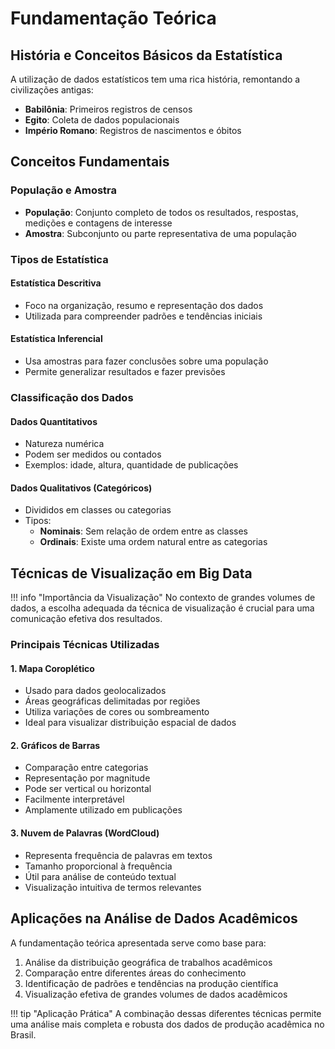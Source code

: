 # Fundamentação Teórica


## História e Conceitos Básicos da Estatística

A utilização de dados estatísticos tem uma rica história, remontando a civilizações antigas:

- **Babilônia**: Primeiros registros de censos
- **Egito**: Coleta de dados populacionais
- **Império Romano**: Registros de nascimentos e óbitos

## Conceitos Fundamentais

### População e Amostra

- **População**: Conjunto completo de todos os resultados, respostas, medições e contagens de interesse
- **Amostra**: Subconjunto ou parte representativa de uma população

### Tipos de Estatística

#### Estatística Descritiva
- Foco na organização, resumo e representação dos dados
- Utilizada para compreender padrões e tendências iniciais

#### Estatística Inferencial
- Usa amostras para fazer conclusões sobre uma população
- Permite generalizar resultados e fazer previsões

### Classificação dos Dados

#### Dados Quantitativos
- Natureza numérica
- Podem ser medidos ou contados
- Exemplos: idade, altura, quantidade de publicações

#### Dados Qualitativos (Categóricos)
- Divididos em classes ou categorias
- Tipos:
    - **Nominais**: Sem relação de ordem entre as classes
    - **Ordinais**: Existe uma ordem natural entre as categorias

## Técnicas de Visualização em Big Data

!!! info "Importância da Visualização"
    No contexto de grandes volumes de dados, a escolha adequada da técnica de visualização é crucial para uma comunicação efetiva dos resultados.

### Principais Técnicas Utilizadas

#### 1. Mapa Coroplético
- Usado para dados geolocalizados
- Áreas geográficas delimitadas por regiões
- Utiliza variações de cores ou sombreamento
- Ideal para visualizar distribuição espacial de dados

#### 2. Gráficos de Barras
- Comparação entre categorias
- Representação por magnitude
- Pode ser vertical ou horizontal
- Facilmente interpretável
- Amplamente utilizado em publicações

#### 3. Nuvem de Palavras (WordCloud)
- Representa frequência de palavras em textos
- Tamanho proporcional à frequência
- Útil para análise de conteúdo textual
- Visualização intuitiva de termos relevantes

## Aplicações na Análise de Dados Acadêmicos

A fundamentação teórica apresentada serve como base para:

1. Análise da distribuição geográfica de trabalhos acadêmicos
2. Comparação entre diferentes áreas do conhecimento
3. Identificação de padrões e tendências na produção científica
4. Visualização efetiva de grandes volumes de dados acadêmicos

!!! tip "Aplicação Prática"
    A combinação dessas diferentes técnicas permite uma análise mais completa e robusta dos dados de produção acadêmica no Brasil.